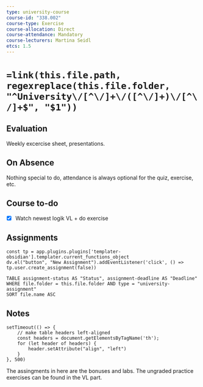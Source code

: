 ```yaml
---
type: university-course
course-id: "338.002"
course-type: Exercise
course-allocation: Direct
course-attendance: Mandatory
course-lecturers: Martina Seidl
etcs: 1.5
---
```

# `=link(this.file.path, regexreplace(this.file.folder, "^University\/[^\/]+\/([^\/]+)\/[^\/]+$", "$1"))`

## Evaluation
Weekly excercise sheet, presentations.

## On Absence
Nothing special to do, attendance is always optional for the quiz, exercise, etc.

## Course to-do
- [x] Watch newest logik VL + do exercise
## Assignments

```dataviewjs
const tp = app.plugins.plugins['templater-obsidian'].templater.current_functions_object
dv.el("button", "New Assignment").addEventListener('click', () => tp.user.create_assignment(false))
```

```dataview
TABLE assignment-status AS "Status", assignment-deadline AS "Deadline"
WHERE file.folder = this.file.folder AND type = "university-assignment"
SORT file.name ASC
```

## Notes

```dataviewjs
setTimeout(() => {
	// make table headers left-aligned
	const headers = document.getElementsByTagName('th');
	for (let header of headers) {
		header.setAttribute("align", "left")
	}
}, 500)
```
The assingments in here are the bonuses and labs. The ungraded practice exercises can be found in the VL part.